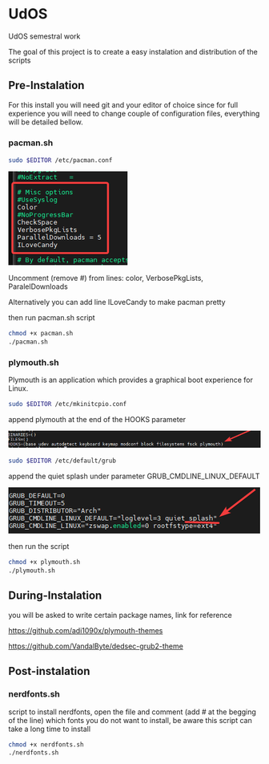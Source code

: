 # UdOS
UdOS semestral work

The goal of this project is to create a easy instalation and distribution of the scripts
## Pre-Instalation
For this install you will need git and your editor of choice since for full experience you will need to change couple of configuration files, everything will be detailed bellow.
### pacman.sh

```bash
sudo $EDITOR /etc/pacman.conf
```
![alt text](image.png)

Uncomment (remove #) from lines: color, VerbosePkgLists, ParalelDownloads

Alternatively you can add line ILoveCandy to make pacman pretty

then run pacman.sh script

```bash
chmod +x pacman.sh
./pacman.sh
```

### plymouth.sh
Plymouth is an application which provides a graphical boot experience for Linux.

```bash
sudo $EDITOR /etc/mkinitcpio.conf
```

append plymouth at the end of the HOOKS parameter

![alt text](image-1.png)

```bash
sudo $EDITOR /etc/default/grub
```
append the quiet splash under parameter GRUB_CMDLINE_LINUX_DEFAULT

![alt text](image-2.png)

then run the script

```bash
chmod +x plymouth.sh
./plymouth.sh
```

## During-Instalation
you will be asked to write certain package names, link for reference

https://github.com/adi1090x/plymouth-themes

https://github.com/VandalByte/dedsec-grub2-theme
## Post-instalation
### nerdfonts.sh
script to install nerdfonts, open the file and comment (add # at the begging of the line) which fonts you do not want to install, be aware this script can take a long time to install
```bash
chmod +x nerdfonts.sh
./nerdfonts.sh
```